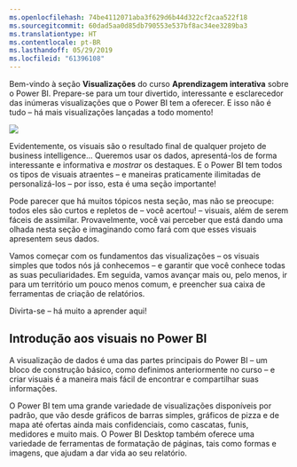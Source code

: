 ```yaml
---
ms.openlocfilehash: 74be4112071aba3f629d6b44d322cf2caa522f18
ms.sourcegitcommit: 60dad5aa0d85db790553e537bf8ac34ee3289ba3
ms.translationtype: HT
ms.contentlocale: pt-BR
ms.lasthandoff: 05/29/2019
ms.locfileid: "61396108"
---
```

Bem-vindo à seção **Visualizações** do curso **Aprendizagem interativa** sobre o Power BI. Prepare-se para um tour divertido, interessante e esclarecedor das inúmeras visualizações que o Power BI tem a oferecer. E isso não é tudo – há mais visualizações lançadas a todo momento!

![](media/3-1-intro-visualizations/3-1_1.png)

Evidentemente, os visuais são o resultado final de qualquer projeto de business intelligence... Queremos usar os dados, apresentá-los de forma interessante e informativa e *mostrar* os destaques. E o Power BI tem todos os tipos de visuais atraentes – e maneiras praticamente ilimitadas de personalizá-los – por isso, esta é uma seção importante!

Pode parecer que há muitos tópicos nesta seção, mas não se preocupe: todos eles são curtos e repletos de – você acertou! – visuais, além de serem fáceis de assimilar. Provavelmente, você vai perceber que está dando uma olhada nesta seção e imaginando como fará com que esses visuais apresentem seus dados.

Vamos começar com os fundamentos das visualizações – os visuais simples que todos nós já conhecemos – e garantir que você conhece todas as suas peculiaridades. Em seguida, vamos avançar mais ou, pelo menos, ir para um território um pouco menos comum, e preencher sua caixa de ferramentas de criação de relatórios.

Divirta-se – há muito a aprender aqui!

## <a name="introduction-to-visuals-in-power-bi"></a>Introdução aos visuais no Power BI
A visualização de dados é uma das partes principais do Power BI – um bloco de construção básico, como definimos anteriormente no curso – e criar visuais é a maneira mais fácil de encontrar e compartilhar suas informações.

O Power BI tem uma grande variedade de visualizações disponíveis por padrão, que vão desde gráficos de barras simples, gráficos de pizza e de mapa até ofertas ainda mais confidenciais, como cascatas, funis, medidores e muito mais. O Power BI Desktop também oferece uma variedade de ferramentas de formatação de páginas, tais como formas e imagens, que ajudam a dar vida ao seu relatório.

